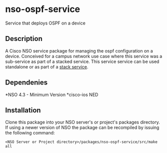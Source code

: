 # nso-ospf-service
Service that deploys OSPF on a device
## Description
A Cisco NSO service package for managing the ospf configuration on a device.  Conceived for a campus network use case where this service was a sub-service as part of a stacked service.  This service service can be used standalone or as part of a [stack service](http://linktoNSOdocs/ncs.development.services.stacked_services.html "NSO Stack Service Documentation").
## Dependenies
*NSO 4.3 - Minimum Version
*cisco-ios NED
## Installation
Clone this package into your NSO server's or project's packages directory.  If using a newer version of NSO the package can be recompiled by issuing the following command:

`<NSO Server or Project directory>/packages/nso-ospf-service/src/make all`